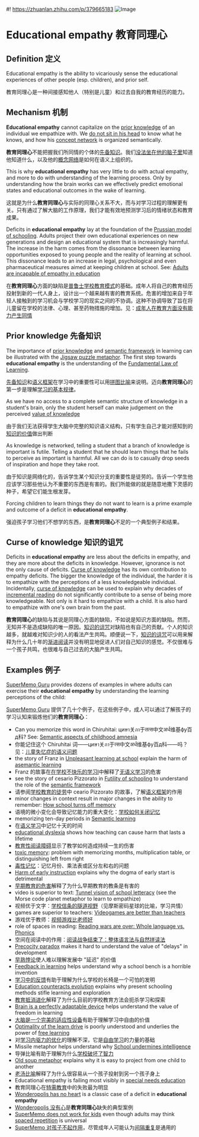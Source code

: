#! https://zhuanlan.zhihu.com/p/379665183
![Image](https://pic4.zhimg.com/80/v2-b5ec7fd8cf05f9c2c79af46d2d679504.png)
# Educational empathy 教育同理心

## Definition 定义

Educational empathy is the ability to vicariously sense the educational experiences of other people (esp. children), and prior self.

教育同理心是一种间接感知他人（特别是儿童）和过去自我的教育经历的能力。

## Mechanism 机制

**Educational empathy** cannot capitalize on the [prior knowledge](https://supermemo.guru/wiki/Prior_knowledge) of an individual we empathize with. We [do not sit in his head](https://supermemo.guru/wiki/Teacher_Tom:_It_is_hard_to_understand_play) to know what he knows, and how his [concept network](https://supermemo.guru/wiki/Concept_network) is organized semantically.

**教育同理心**不能把握我们所同情的个体的[先备知识](https://supermemo.guru/wiki/Prior_knowledge)。我们[没法坐在他的脑子里](https://supermemo.guru/wiki/Teacher_Tom:_It_is_hard_to_understand_play)知道他知道什么，以及他的[概念网络](https://supermemo.guru/wiki/Concept_network)是如何在语义上组织的。

This is why **educational empathy** has very little to do with actual empathy, and more to do with understanding of the learning process. Only by understanding how the brain works can we effectively predict emotional states and educational outcomes in the wake of learning.

这就是为什么**教育同理心**与实际的同理心关系不大，而与对学习过程的理解更有关。只有通过了解大脑的工作原理，我们才能有效地预测学习后的情绪状态和教育成果。

Deficits in **educational empathy** lay at the foundation of the [Prussian model of schooling](https://supermemo.guru/wiki/Prussian_model_of_schooling). Adults project their own educational experiences on new generations and design an educational system that is increasingly harmful. The increase in the harm comes from the dissonance between learning opportunities exposed to young people and the reality of learning at school. This dissonance leads to an increase in legal, psychological and even pharmaceutical measures aimed at keeping children at school. See: [Adults are incapable of empathy in education](https://supermemo.guru/wiki/Adults_are_incapable_of_empathy_in_education)

在**教育同理心**方面的缺陷是[普鲁士学校教育模式](https://supermemo.guru/wiki/Prussian_model_of_schooling)的基础。成年人将自己的教育经历投射到新的一代人身上，设计出一个越来越有害的教育系统。危害的增加来自于年轻人接触到的学习机会与学校学习的现实之间的不协调。这种不协调导致了旨在将儿童留在学校的法律、心理、甚至药物措施的增加。见：[成年人在教育方面没有能力产生同情](https://supermemo.guru/wiki/Adults_are_incapable_of_empathy_in_education)

## Prior knowledge 先备知识

The importance of [prior knowledge](https://supermemo.guru/wiki/Prior_knowledge) and [semantic framework](https://supermemo.guru/wiki/Semantic_framework) in learning can be illustrated with the [Jigsaw puzzle metaphor](https://supermemo.guru/wiki/Jigsaw_puzzle_metaphor). The first step towards **educational empathy** is the understanding of the [Fundamental Law of Learning](https://supermemo.guru/wiki/Fundamental_Law_of_Learning).

[先备知识](https://supermemo.guru/wiki/Prior_knowledge)和[语义框架](https://supermemo.guru/wiki/Semantic_framework)在学习中的重要性可以用[拼图比喻](https://supermemo.guru/wiki/Jigsaw_puzzle_metaphor)来说明。迈向**教育同理心**的第一步是理解[学习的基本规律](https://supermemo.guru/wiki/Fundamental_Law_of_Learning)。

As we have no access to a complete semantic structure of knowledge in a student's brain, only the student herself can make judgement on the perceived [value of knowledge](https://supermemo.guru/wiki/Knowledge_valuation)

由于我们无法获得学生大脑中完整的知识语义结构，只有学生自己才能对感知到的[知识的价值](https://supermemo.guru/wiki/Knowledge_valuation)做出判断

As knowledge is networked, telling a student that a branch of knowledge is important is futile. Telling a student that he should learn things that he fails to perceive as important is harmful. All we can do is to casually drop seeds of inspiration and hope they take root.

由于知识是网络化的，告诉学生某个知识分支的重要性是徒劳的。告诉一个学生他应该学习那些他认为不重要的东西是有害的。我们所能做的就是随意地撒下灵感的种子，希望它们能生根发芽。

Forcing children to learn things they do not want to learn is a prime example and outcome of a deficit in **educational empathy**.

强迫孩子学习他们不想学的东西，是**教育同理心**不足的一个典型例子和结果。

## Curse of knowledge 知识的诅咒

Deficits in **educational empathy** are less about the deficits in empathy, and they are more about the deficits in knowledge. However, ignorance is not the only cause of deficits. [Curse of knowledge](https://supermemo.guru/wiki/Curse_of_knowledge) has its own contribution to empathy deficits. The bigger the knowledge of the individual, the harder it is to empathize with the perceptions of a less knowledgeable individual. Incidentally, [curse of knowledge](https://supermemo.guru/wiki/Curse_of_knowledge) can be used to explain why decades of [incremental reading](https://supermemo.guru/wiki/Incremental_reading) do not significantly contribute to a sense of being more knowledgeable. Not only is it hard to empathize with a child. It is also hard to empathize with one's own brain from the past.

**教育同理心**的缺陷与其说是同理心方面的缺陷，不如说是知识方面的缺陷。然而，无知并不是造成缺陷的唯一原因。[知识的诅咒](https://supermemo.guru/wiki/Curse_of_knowledge)对缺陷也有自己的贡献。个人的知识越多，就越难对知识少的人的看法产生共鸣。顺便说一下，[知识的诅咒](https://supermemo.guru/wiki/Curse_of_knowledge)可以用来解释为什么几十年的[渐进阅读](https://supermemo.guru/wiki/Incremental_reading)并没有明显地促进人们对自己知识的感觉。不仅很难与一个孩子共鸣，也很难与自己过去的大脑产生共鸣。

## Examples 例子

[SuperMemo Guru](https://supermemo.guru/wiki/SuperMemo_Guru) provides dozens of examples in where adults can exercise their **educational empathy** by understanding the learning perceptions of the child:

[SuperMemo Guru](https://supermemo.guru/wiki/SuperMemo_Guru) 提供了几十个例子，在这些例子中，成人可以通过了解孩子的学习认知来锻炼他们的**教育同理心**：

- Can you memorize this word in Chiruhitai: циษา关ภา于तत्स中文अर्ध维基фу百д科? See: [Semantic aspects of childhood amnesia](https://supermemo.guru/wiki/Semantic_aspects_of_childhood_amnesia)
- 你能记住这个 Chiruhitai 词——циษา关ภา于त्स中文अर्ध维基фу百д科——吗？见：[儿童失忆症的语义问题](https://supermemo.guru/wiki/Semantic_aspects_of_childhood_amnesia)
- the story of Franz in [Unpleasant learning at school](https://supermemo.guru/wiki/Unpleasant_learning_at_school) explain the harm of [asemantic learning](https://supermemo.guru/wiki/Asemantic_learning)
- Franz 的故事在[在学校不快乐的学习l](https://supermemo.guru/wiki/Unpleasant_learning_at_school)中解释了[无语义学习](https://supermemo.guru/wiki/Asemantic_learning)的危害
- see the story of cesario Pizzorato in [Futility of schooling](https://supermemo.guru/wiki/Futility_of_schooling) to understand the role of the [semantic framework](https://supermemo.guru/wiki/Semantic_framework)
- 请参阅[学校教育的徒劳](https://supermemo.guru/wiki/Futility_of_schooling)中 ceario Pizzorato 的故事，了解[语义框架](https://supermemo.guru/wiki/Semantic_framework)的作用
- minor changes in context result in major changes in the ability to remember: [How school turns off memory](https://supermemo.guru/wiki/How_school_turns_off_memory)
- 语境的微小变化会导致记忆能力的重大变化：[学校如何关闭记忆](https://supermemo.guru/wiki/How_school_turns_off_memory)
- memorizing ten-day periods in [Semantic learning](https://supermemo.guru/wiki/Semantic_learning)
- 在[语义学习](https://supermemo.guru/wiki/Semantic_learning)中记忆十天的时间
- [educational dyslexia](https://supermemo.guru/wiki/Educational_dyslexia) shows how teaching can cause harm that lasts a lifetime
- [教育性阅读障碍](https://supermemo.guru/wiki/Educational_dyslexia)显示了教学如何造成持续一生的伤害
- [toxic memory](https://supermemo.guru/wiki/Toxic_memory): problem with memorizing months, multiplication table, or distinguishing left from right
- [毒性记忆](https://supermemo.guru/wiki/Toxic_memory)：记忆月份、乘法表或区分左和右的问题
- [Harm of early instruction](https://supermemo.guru/wiki/Precocity_paradox:_early_instruction_may_hurt_the_long-term_growth) explains why the dogma of early start is detrimental
- [早期教育的危害](https://supermemo.guru/wiki/Precocity_paradox:_early_instruction_may_hurt_the_long-term_growth)解释了为什么早期教育的教条是有害的
- video is superior to text: [Tunnel vision of school letteracy](https://supermemo.guru/wiki/Tunnel_vision_of_school_letteracy) (see the Morse code planet metaphor to learn to empathize)
- 视频优于文字：[学校信条的隧道视野](https://supermemo.guru/wiki/Tunnel_vision_of_school_letteracy)（见摩斯密码星球的比喻，学习共情）
- games are superior to teachers: [Videogames are better than teachers](https://supermemo.guru/wiki/Videogames_are_better_than_teachers)
- 游戏优于教师：[视频游戏比老师好](https://supermemo.guru/wiki/Videogames_are_better_than_teachers)
- role of spaces in reading: [Reading wars are over: Whole language vs. Phonics](https://supermemo.guru/wiki/Reading_wars_are_over:_Whole_language_vs._Phonics)
- 空间在阅读中的作用：[阅读战争结束了：整体语言法与自然拼读法](https://supermemo.guru/wiki/Reading_wars_are_over:_Whole_language_vs._Phonics)
- [Precocity paradox](https://supermemo.guru/wiki/Precocity_paradox) makes it hard to understand the value of "delays" in development
- [早熟悖论](https://supermemo.guru/wiki/Precocity_paradox)使人难以理解发展中 "延迟" 的价值
- [Feedback in learning](https://supermemo.guru/wiki/Feedback_in_learning) helps understand why a school bench is a horrible invention
- [学习中的反馈](https://supermemo.guru/wiki/Feedback_in_learning)有助于理解为什么学校的长椅是一个可怕的发明
- [Education counteracts evolution](https://supermemo.guru/wiki/Education_counteracts_evolution) explains why present schooling methods stifle learning and exploration
- [教育抵消进化](https://supermemo.guru/wiki/Education_counteracts_evolution)解释了为什么目前的学校教育方法会扼杀学习和探索
- [Brain is a perfectly adaptable device](https://supermemo.guru/wiki/Brain_is_a_perfectly_adaptable_device) helps understand the value of freedom in learning
- [大脑是一个完美的适应性设备](https://supermemo.guru/wiki/Brain_is_a_perfectly_adaptable_device)有助于理解学习中自由的价值
- [Optimality of the learn drive](https://supermemo.guru/wiki/Optimality_of_the_learn_drive) is poorly understood and underlies the power of [free learning](https://supermemo.guru/wiki/Free_learning)
- 对[学习内驱力的优化](https://supermemo.guru/wiki/Optimality_of_the_learn_drive)的理解不深，它是[自由学习](https://supermemo.guru/wiki/Free_learning)的力量的基础
- Missile metaphor helps understand why [School undermines intelligence](https://supermemo.guru/wiki/School_undermines_intelligence)
- 导弹比喻有助于理解为什么[学校破坏了智力](https://supermemo.guru/wiki/School_undermines_intelligence)
- [Old soup metaphor](https://supermemo.guru/wiki/Old_soup_metaphor) explains why it is easy to project from one child to another
- [老汤比喻](https://supermemo.guru/wiki/Old_soup_metaphor)解释了为什么很容易从一个孩子投射到另一个孩子身上
- Educational empathy is failing most visibly in [special needs education](https://supermemo.guru/wiki/Problems_with_special-needs_education)
- 教育同理心在[特需教育](https://supermemo.guru/wiki/Problems_with_special-needs_education)中的失败最为明显
- [Wonderopolis has no heart](https://supermemo.guru/wiki/Wonderopolis_has_no_heart) is a classic case of a deficit in **educational empathy**
- [Wonderopolis 没有心](https://supermemo.guru/wiki/Wonderopolis_has_no_heart)是**教育同理心**缺失的典型案例
- [SuperMemo does not work for kids](https://supermemo.guru/wiki/SuperMemo_does_not_work_for_kids) even though adults may think [spaced repetition](https://supermemo.guru/wiki/Spaced_repetition) is universal
- [SuperMemo 对孩子不起作用](https://supermemo.guru/wiki/SuperMemo_does_not_work_for_kids)，尽管成年人可能认为[间隔重复](https://supermemo.guru/wiki/Spaced_repetition)是通用的
